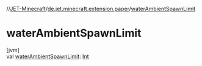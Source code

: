 //[JET-Minecraft](../../index.md)/[de.jet.minecraft.extension.paper](index.md)/[waterAmbientSpawnLimit](water-ambient-spawn-limit.md)

# waterAmbientSpawnLimit

[jvm]\
val [waterAmbientSpawnLimit](water-ambient-spawn-limit.md): [Int](https://kotlinlang.org/api/latest/jvm/stdlib/kotlin/-int/index.html)
